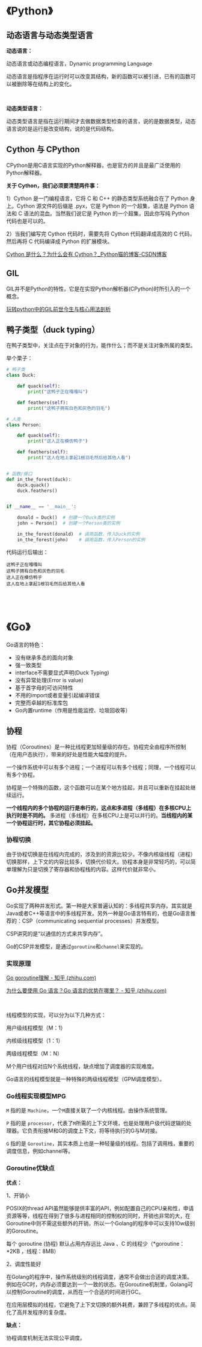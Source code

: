 # 《Python》



## 动态语言与动态类型语言

**动态语言：**

动态语言或动态编程语言，Dynamic programming Language

动态语言是指程序在运行时可以改变其结构，新的函数可以被引进，已有的函数可以被删除等在结构上的变化。

<br/>

**动态类型语言：**

动态类型语言是指在运行期间才去做数据类型检查的语言，说的是数据类型，动态语言说的是运行是改变结构，说的是代码结构。





## Cython 与 CPython

CPython是用C语言实现的Python解释器，也是官方的并且是最广泛使用的Python解释器。

**关于 Cython，我们必须要清楚两件事：**

1）Cython 是一门编程语言，它将 C 和 C++ 的静态类型系统融合在了 Python 身上。Cython 源文件的后缀是 .pyx，它是 Python 的一个超集，语法是 Python 语法和 C 语法的混血。当然我们说它是 Python 的一个超集，因此你写纯 Python 代码也是可以的。

2）当我们编写完 Cython 代码时，需要先将 Cython 代码翻译成高效的 C 代码，然后再将 C 代码编译成 Python 的扩展模块。

[Cython 是什么？为什么会有 Cython？_Python猫的博客-CSDN博客](https://blog.csdn.net/chinesehuazhou2/article/details/125252492)





## GIL

GIL并不是Python的特性，它是在实现Python解析器(CPython)时所引入的一个概念。

[玩转python中的GIL前世今生与核心用法剖析](https://blog.51cto.com/u_15346267/3669137)





## 鸭子类型（duck typing）

在鸭子类型中，关注点在于对象的行为，能作什么；而不是关注对象所属的类型。

举个栗子：

```python
# 鸭子类
class Duck:

    def quack(self):
        print("这鸭子正在嘎嘎叫")

    def feathers(self):
        print("这鸭子拥有白色和灰色的羽毛")

# 人类
class Person:

    def quack(self):
        print("这人正在模仿鸭子")

    def feathers(self):
        print("这人在地上拿起1根羽毛然后给其他人看")


# 函数/接口
def in_the_forest(duck):
    duck.quack()
    duck.feathers()


if __name__ == '__main__':

    donald = Duck()  # 创建一个Duck类的实例
    john = Person()  # 创建一个Person类的实例

    in_the_forest(donald)  # 调用函数，传入Duck的实例
    in_the_forest(john)    # 调用函数，传入Person的实例
```

代码运行后输出：

```text
这鸭子正在嘎嘎叫
这鸭子拥有白色和灰色的羽毛
这人正在模仿鸭子
这人在地上拿起1根羽毛然后给其他人看
```

<br>

<br>



# 《Go》

Go语言的特色：

- 没有继承多态的面向对象
- 强一致类型
- interface不需要显式声明(Duck Typing)
- 没有异常处理(Error is value)
- 基于首字母的可访问特性
- 不用的import或者变量引起编译错误
- 完整而卓越的标准库包
- Go内置runtime（作用是性能监控、垃圾回收等）



## 协程

协程（Coroutines）是一种比线程更加轻量级的存在。协程完全由程序所控制（在用户态执行），带来的好处是性能大幅度的提升。

 一个操作系统中可以有多个进程；一个进程可以有多个线程；同理，一个线程可以有多个协程。

协程是一个特殊的函数，这个函数可以在某个地方挂起，并且可以重新在挂起处继续运行。

 **一个线程内的多个协程的运行是串行的，这点和多进程（多线程）在多核CPU上执行时是不同的。** 多进程（多线程）在多核CPU上是可以并行的。**当线程内的某一个协程运行时，其它协程必须挂起。**



### 协程切换

由于协程切换是在线程内完成的，涉及到的资源比较少。不像内核级线程（进程）切换那样，上下文的内容比较多，切换代价较大。协程本身是非常轻巧的，可以简单理解为只是切换了寄存器和协程栈的内容。这样代价就非常小。



## Go并发模型

Go实现了两种并发形式。第一种是大家普遍认知的：多线程共享内存。其实就是Java或者C++等语言中的多线程开发。另外一种是Go语言特有的，也是Go语言推荐的：CSP（communicating sequential processes）并发模型。

CSP讲究的是“以通信的方式来共享内存”。

Go的CSP并发模型，是通过`goroutine`和`channel`来实现的。



### 实现原理

[Go goroutine理解 - 知乎 (zhihu.com)](https://zhuanlan.zhihu.com/p/60613088)

[为什么要使用 Go 语言？Go 语言的优势在哪里？ - 知乎 (zhihu.com)](https://www.zhihu.com/question/21409296/answer/1040884859)

​    

线程模型的实现，可以分为以下几种方式：

用户级线程模型（M：1）

内核级线程模型（1：1）

两级线程模型（M：N）

M个用户线程对应N个系统线程，缺点增加了调度器的实现难度。

Go语言的线程模型就是一种特殊的两级线程模型（GPM调度模型）。



### Go线程实现模型MPG

`M` 指的是 `Machine`，一个`M`直接关联了一个内核线程。由操作系统管理。

`P` 指的是 `processor`，代表了`M`所需的上下文环境，也是处理用户级代码逻辑的处理器。它负责衔接M和G的调度上下文，将等待执行的G与M对接。

`G` 指的是 `Goroutine`，其实本质上也是一种轻量级的线程。包括了调用栈，重要的调度信息，例如channel等。



### Goroutine优缺点

**优点：**

1、开销小

POSIX的thread API虽然能够提供丰富的API，例如配置自己的CPU亲和性，申请资源等等，线程在得到了很多与进程相同的控制权的同时，开销也非常的大，在Goroutine中则不需这些额外的开销，所以一个Golang的程序中可以支持10w级别的Goroutine。

每个 goroutine (协程) 默认占用内存远比 Java 、C 的线程少（*goroutine：*2KB ，线程：8MB）

2、调度性能好

在Golang的程序中，操作系统级别的线程调度，通常不会做出合适的调度决策。例如在GC时，内存必须要达到一个一致的状态。在Goroutine机制里，Golang可以控制Goroutine的调度，从而在一个合适的时间进行GC。

在应用层模拟的线程，它避免了上下文切换的额外耗费，兼顾了多线程的优点。简化了高并发程序的复杂度。

**缺点：**

协程调度机制无法实现公平调度。